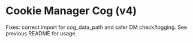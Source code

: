 # Cookie Manager Cog (v4)
Fixes: correct import for cog_data_path and safer DM check/logging.
See previous README for usage.
